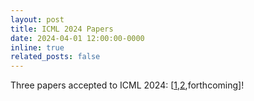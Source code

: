 ```yaml
---
layout: post
title: ICML 2024 Papers
date: 2024-04-01 12:00:00-0000
inline: true
related_posts: false
---
```


Three papers accepted to ICML 2024: [<a href="https://timrudner.com/pacllm" target="_blank">1</a>,<a href="bayespos" target="_blank">2</a>,forthcoming]!